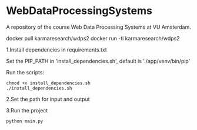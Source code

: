 # WebDataProcessingSystems
A repository of the course Web Data Processing Systems at VU Amsterdam.

docker pull karmaresearch/wdps2
docker run -ti karmaresearch/wdps2

1.Install dependencies in requirements.txt

Set the PIP_PATH in 'install_dependencies.sh', default is './app/venv/bin/pip'

Run the scripts:
```
chmod +x install_dependencies.sh
./install_dependencies.sh
```
2.Set the path for input and output

3.Run the project
```
python main.py
```
